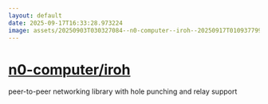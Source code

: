 ```yaml
---
layout: default
date: 2025-09-17T16:33:28.973224
image: assets/20250903T030327084--n0-computer--iroh--20250917T010937799--cropped.png
---
```


# [n0-computer/iroh](https://github.com/n0-computer/iroh)

peer-to-peer networking library with hole punching and relay support

